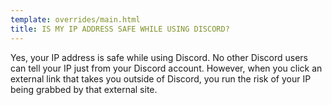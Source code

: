 ```yaml
---
template: overrides/main.html
title: IS MY IP ADDRESS SAFE WHILE USING DISCORD?
---
```


Yes, your IP address is safe while using Discord. No other Discord users can tell your IP just from your Discord account. However, when you click an external link that takes you outside of Discord, you run the risk of your IP being grabbed by that external site. 